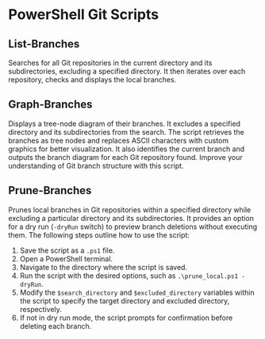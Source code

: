 # PowerShell Git Scripts

## List-Branches

Searches for all Git repositories in the current directory and its subdirectories, excluding a specified directory. It then iterates over each repository, checks and displays the local branches.

## Graph-Branches

Displays a tree-node diagram of their branches. It excludes a specified directory and its subdirectories from the search. The script retrieves the branches as tree nodes and replaces ASCII characters with custom graphics for better visualization. It also identifies the current branch and outputs the branch diagram for each Git repository found. Improve your understanding of Git branch structure with this script.

## Prune-Branches

Prunes local branches in Git repositories within a specified directory while excluding a particular directory and its subdirectories. It provides an option for a dry run (`-dryRun` switch) to preview branch deletions without executing them. The following steps outline how to use the script:

1. Save the script as a `.ps1` file.
2. Open a PowerShell terminal.
3. Navigate to the directory where the script is saved.
4. Run the script with the desired options, such as `.\prune_local.ps1 -dryRun`.
5. Modify the `$search_directory` and `$excluded_directory` variables within the script to specify the target directory and excluded directory, respectively.
6. If not in dry run mode, the script prompts for confirmation before deleting each branch.
